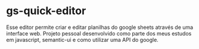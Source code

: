 # gs-quick-editor
Esse editor permite criar e editar planilhas do google sheets através de uma interface web.
Projeto pessoal desenvolvido como parte dos meus estudos em javascript, semantic-ui e como utilizar uma API do google.
